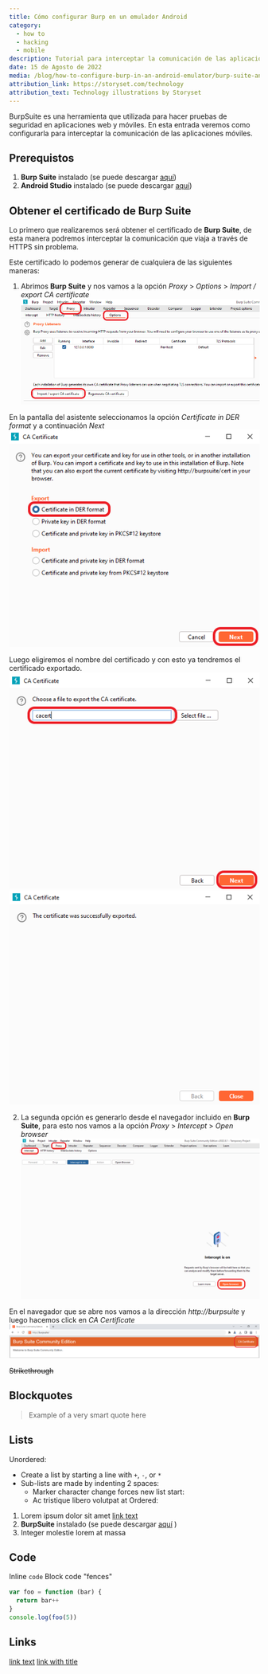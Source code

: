 ```yaml
---
title: Cómo configurar Burp en un emulador Android
category:
  - how to
  - hacking
  - mobile
description: Tutorial para interceptar la comunicación de las aplicaciones móviles usando Burp.
date: 15 de Agosto de 2022
media: /blog/how-to-configure-burp-in-an-android-emulator/burp-suite-android.png
attribution_link: https://storyset.com/technology
attribution_text: Technology illustrations by Storyset
---
```

BurpSuite es una herramienta que utilizada para hacer pruebas de seguridad en aplicaciones web y móviles. En esta entrada veremos como configurarla para interceptar la comunicación de las aplicaciones móviles.

## Prerequistos
1. **Burp Suite** instalado (se puede descargar [aquí](https://portswigger.net/burp/releases))
2. **Android Studio** instalado (se puede descargar [aquí](https://developer.android.com/studio))

## Obtener el certificado de Burp Suite
Lo primero que realizaremos será obtener el certificado de **Burp Suite**, de esta manera podremos interceptar la comunicación que viaja a través de HTTPS sin problema.

Este certificado lo podemos generar de cualquiera de las siguientes maneras:

1. Abrimos **Burp Suite** y nos vamos a la opción _Proxy_ > _Options_ > _Import / export CA certificate_
![Burp screenshot](/blog/how-to-configure-burp-in-an-android-emulator/burp-generate-certificate.png)

En la pantalla del asistente seleccionamos la opción _Certificate in DER format_ y a continuación _Next_
![Burp ](/blog/how-to-configure-burp-in-an-android-emulator/burp-export-certificate.png)

Luego eligiremos el nombre del certificado y con esto ya tendremos el certificado exportado.
![Burp screenshot](/blog/how-to-configure-burp-in-an-android-emulator/burp-export-certificate-2.png)
![Burp screenshot](/blog/how-to-configure-burp-in-an-android-emulator/burp-export-certificate-3.png)

2. La segunda opción es generarlo desde el navegador incluido en **Burp Suite**, para esto nos vamos a la opción _Proxy_ > _Intercept_ > _Open browser_
![Burp screenshot](/blog/how-to-configure-burp-in-an-android-emulator/burp-generate-certificate-2.png)

En el navegador que se abre nos vamos a la dirección _http://burpsuite_ y luego hacemos click en _CA Certificate_
![Burp screenshot](/blog/how-to-configure-burp-in-an-android-emulator/burp-export-certificate-4.png)

~~Strikethrough~~
## Blockquotes
> Example of a very smart quote here
## Lists
Unordered:
- Create a list by starting a line with `+`, `-`, or `*`
- Sub-lists are made by indenting 2 spaces:
  - Marker character change forces new list start:
  - Ac tristique libero volutpat at
Ordered:
1. Lorem ipsum dolor sit amet [link text](http://dev.nodeca.com)
1. **BurpSuite** instalado (se puede descargar [aquí](https://portswigger.net/burp/releases) )
3. Integer molestie lorem at massa
## Code
Inline `code`
Block code "fences"
```js
var foo = function (bar) {
  return bar++
}
console.log(foo(5))
```
## Links
[link text](http://dev.nodeca.com)
[link with title](http://nodeca.github.io/pica/demo/ 'title text!')

